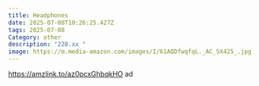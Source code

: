 ```yaml
---
title: Headphones
date: 2025-07-08T10:26:25.427Z
tags: 2025-07-08
Category: other
description: "228.xx "
image: https://m.media-amazon.com/images/I/61AQDfwqfqL._AC_SX425_.jpg
---
```

https://amzlink.to/az0pcxGhbqkHO   ad